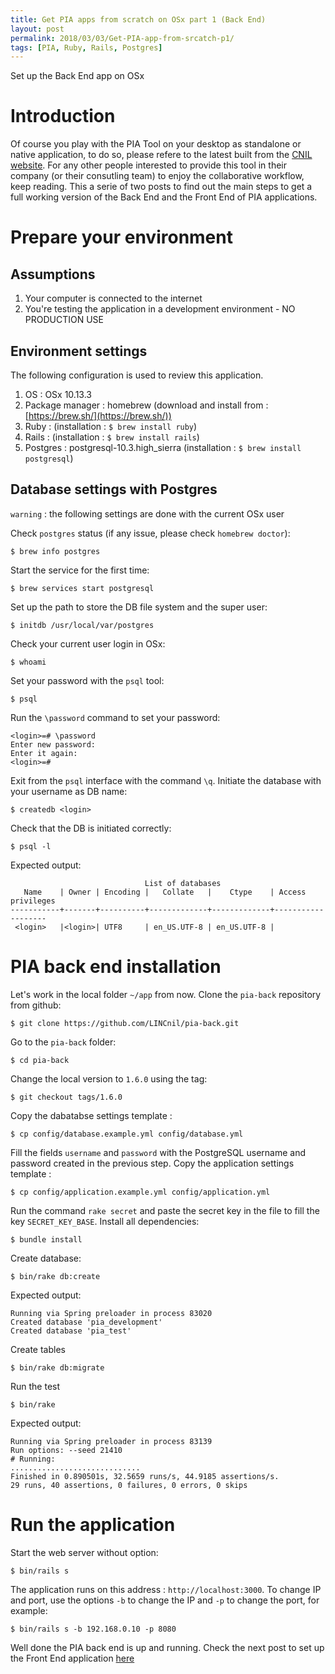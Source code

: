 ```yaml
---
title: Get PIA apps from scratch on OSx part 1 (Back End)
layout: post
permalink: 2018/03/03/Get-PIA-app-from-srcatch-p1/
tags: [PIA, Ruby, Rails, Postgres]
---
```

Set up the Back End app on OSx

# Introduction

Of course you play with the PIA Tool on your desktop as standalone or native application, to do so, please refere to the latest built from the [CNIL website](https://www.cnil.fr/fr/outil-pia-telechargez-et-installez-le-logiciel-de-la-cnil). For any other people interested to provide this tool in their company (or their consutling team) to enjoy the collaborative workflow, keep reading. This a serie of two posts to find out the main steps to get a full working version of the Back End and the Front End of PIA applications.

# Prepare your environment

## Assumptions 

1. Your computer is connected to the internet
2. You're testing the application in a development environment - NO PRODUCTION USE

## Environment settings 

The following configuration is used to review this application.

1. OS : OSx 10.13.3
2. Package manager : homebrew (download and install from : [https://brew.sh/](https://brew.sh/))
3. Ruby : (installation : `$ brew install ruby`)
4. Rails :  (installation : `$ brew install rails`)
5. Postgres : postgresql-10.3.high_sierra (installation : `$ brew install postgresql`)


## Database settings with Postgres 

`warning` : the following settings are done with the current OSx user 

Check `postgres` status (if any issue, please check `homebrew doctor`):
```
$ brew info postgres
```

Start the service for the first time:
```
$ brew services start postgresql
```

Set up the path to store the DB file system and the super user:
```
$ initdb /usr/local/var/postgres
```

Check your current user login in OSx: 
```
$ whoami
```

Set your password with the `psql` tool:
```
$ psql
```

Run the `\password` command to set your password:
```
<login>=# \password
Enter new password:
Enter it again:
<login>=#
```

Exit from the `psql` interface with the command `\q`. Initiate the database with your username as DB name:
```
$ createdb <login>
```

Check that the DB is initiated correctly:
```
$ psql -l
```

Expected output:
```
                              List of databases
   Name    | Owner | Encoding |   Collate   |    Ctype    | Access privileges
-----------+-------+----------+-------------+-------------+-------------------
 <login>   |<login>| UTF8     | en_US.UTF-8 | en_US.UTF-8 |
```

# PIA back end installation

Let's work in the local folder `~/app` from now. Clone the `pia-back` repository from github:
```
$ git clone https://github.com/LINCnil/pia-back.git
```

Go to the `pia-back` folder:
```
$ cd pia-back
```

Change the local version to `1.6.0` using the tag:
``` 
$ git checkout tags/1.6.0
```

Copy the dabatabse settings template :
```
$ cp config/database.example.yml config/database.yml
```

Fill the fields `username` and `password` with the PostgreSQL username and password created in the previous step. Copy the application settings template :
```
$ cp config/application.example.yml config/application.yml
```
Run the command `rake secret` and paste the secret key in the file to fill the key `SECRET_KEY_BASE`. Install all dependencies:
```
$ bundle install
```

Create database:
```
$ bin/rake db:create
```
Expected output:
```
Running via Spring preloader in process 83020
Created database 'pia_development'
Created database 'pia_test'
```

Create tables
```
$ bin/rake db:migrate
```

Run the test
```
$ bin/rake
```

Expected output:
```
Running via Spring preloader in process 83139
Run options: --seed 21410
# Running:
.............................
Finished in 0.890501s, 32.5659 runs/s, 44.9185 assertions/s.
29 runs, 40 assertions, 0 failures, 0 errors, 0 skips
```

# Run the application

Start the web server without option:
```
$ bin/rails s 
```

The application runs on this address : `http://localhost:3000`. To change IP and port, use the options `-b` to change the IP and `-p` to change the port, for example:
```
$ bin/rails s -b 192.168.0.10 -p 8080
```

Well done the PIA back end is up and running. Check the next post to set up the Front End application [here](/2018/03/05/Get-PIA-app-from-srcatch-p2) 
